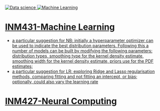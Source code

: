 <p align="left">
    <a href="https://www.city.ac.uk/prospective-students/courses/postgraduate/data-science">
        <img src="https://img.shields.io/badge/MSc Data Science-orange?style=flat-square&logo=DS" alt="Data science"
    <a href="">
        <img src="https://img.shields.io/badge/Machine Learning-black?style=flat-square&logo=MATLAB" alt="Machine Learning"
    </a>
</p>

# INM431-Machine Learning
- a particular suggestion for NB: initially a hyperparameter optimizer can be used to indicate the best distribution parameters. Following this a number of models can be built by modifying the following parameters: distribution types, smoothing type for the kernel density estimate, smoothing width for the kernel density estimate, priors use for the PDF estimates;
- a particular suggestion for LR: exploring Ridge and Lasso regularisation methods, comparing fitting and not fitting an intercept, or bias; optionally, could also vary the learning rate

# INM427-Neural Computing

